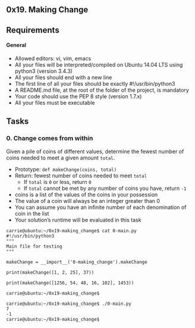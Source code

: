 0x19. Making Change
---

## Requirements
#### General
- Allowed editors: vi, vim, emacs
- All your files will be interpreted/compiled on Ubuntu 14.04 LTS using python3 (version 3.4.3)
- All your files should end with a new line
- The first line of all your files should be exactly #!/usr/bin/python3
- A README.md file, at the root of the folder of the project, is mandatory
- Your code should use the PEP 8 style (version 1.7.x)
- All your files must be executable

## Tasks
### 0. Change comes from within
Given a pile of coins of different values, determine the fewest number of coins needed to meet a given amount ```total```.

- Prototype: ```def makeChange(coins, total)```
- Return: fewest number of coins needed to meet ```total```
	- If ```total``` is ```0``` or less, return ```0```
	- If ```total``` cannot be met by any number of coins you have, return ```-1```
- coins is a list of the values of the coins in your possession
- The value of a coin will always be an integer greater than 0
- You can assume you have an infinite number of each denomination of coin in the list
- Your solution’s runtime will be evaluated in this task
```
carrie@ubuntu:~/0x19-making_change$ cat 0-main.py
#!/usr/bin/python3
"""
Main file for testing
"""

makeChange = __import__('0-making_change').makeChange

print(makeChange([1, 2, 25], 37))

print(makeChange([1256, 54, 48, 16, 102], 1453))

carrie@ubuntu:~/0x19-making_change$
```
```
carrie@ubuntu:~/0x19-making_change$ ./0-main.py
7
-1
carrie@ubuntu:~/0x19-making_change$
```
